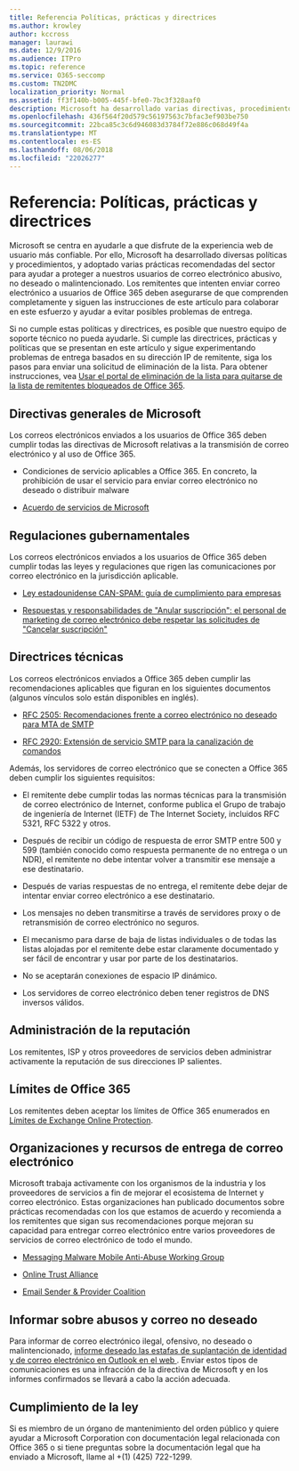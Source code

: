 ```yaml
---
title: Referencia Políticas, prácticas y directrices
ms.author: krowley
author: kccross
manager: laurawi
ms.date: 12/9/2016
ms.audience: ITPro
ms.topic: reference
ms.service: O365-seccomp
ms.custom: TN2DMC
localization_priority: Normal
ms.assetid: ff3f140b-b005-445f-bfe0-7bc3f328aaf0
description: Microsoft ha desarrollado varias directivas, procedimientos y adoptadas varios procedimientos recomendados del sector para ayudar a proteger a nuestros usuarios de correo electrónico abusivo, no deseado o malintencionado.
ms.openlocfilehash: 436f564f20d579c56197563c7bfac3ef903be750
ms.sourcegitcommit: 22bca85c3c6d946083d3784f72e886c068d49f4a
ms.translationtype: MT
ms.contentlocale: es-ES
ms.lasthandoff: 08/06/2018
ms.locfileid: "22026277"
---
```

# <a name="reference-policies-practices-and-guidelines"></a>Referencia: Políticas, prácticas y directrices
  
Microsoft se centra en ayudarle a que disfrute de la experiencia web de usuario más confiable. Por ello, Microsoft ha desarrollado diversas políticas y procedimientos, y adoptado varias prácticas recomendadas del sector para ayudar a proteger a nuestros usuarios de correo electrónico abusivo, no deseado o malintencionado. Los remitentes que intenten enviar correo electrónico a usuarios de Office 365 deben asegurarse de que comprenden completamente y siguen las instrucciones de este artículo para colaborar en este esfuerzo y ayudar a evitar posibles problemas de entrega.
  
Si no cumple estas políticas y directrices, es posible que nuestro equipo de soporte técnico no pueda ayudarle. Si cumple las directrices, prácticas y políticas que se presentan en este artículo y sigue experimentando problemas de entrega basados en su dirección IP de remitente, siga los pasos para enviar una solicitud de eliminación de la lista. Para obtener instrucciones, vea [Usar el portal de eliminación de la lista para quitarse de la lista de remitentes bloqueados de Office 365](use-the-delist-portal-to-remove-yourself-from-the-office-365-blocked-senders-lis.md).
  
## <a name="general-microsoft-policies"></a>Directivas generales de Microsoft
<a name="GenMsftPolicies"> </a>

Los correos electrónicos enviados a los usuarios de Office 365 deben cumplir todas las directivas de Microsoft relativas a la transmisión de correo electrónico y al uso de Office 365.
  
- Condiciones de servicio aplicables a Office 365. En concreto, la prohibición de usar el servicio para enviar correo electrónico no deseado o distribuir malware
    
- [Acuerdo de servicios de Microsoft](https://www.microsoft.com/servicesagreement/)
    
## <a name="governmental-regulations"></a>Regulaciones gubernamentales
<a name="GovtRegulations"> </a>

Los correos electrónicos enviados a los usuarios de Office 365 deben cumplir todas las leyes y regulaciones que rigen las comunicaciones por correo electrónico en la jurisdicción aplicable.
  
- [Ley estadounidense CAN-SPAM: guía de cumplimiento para empresas](https://www.ftc.gov/tips-advice/business-center/guidance/can-spam-act-compliance-guide-business)
    
- [Respuestas y responsabilidades de "Anular suscripción": el personal de marketing de correo electrónico debe respetar las solicitudes de "Cancelar suscripción"](https://www.lawpublish.com/ftc-emai-marketers-unsubscribe-claims.mdl)
    
## <a name="technical-guidelines"></a>Directrices técnicas
<a name="TechGuidelines"> </a>

Los correos electrónicos enviados a Office 365 deben cumplir las recomendaciones aplicables que figuran en los siguientes documentos (algunos vínculos solo están disponibles en inglés).
  
- [RFC 2505: Recomendaciones frente a correo electrónico no deseado para MTA de SMTP](https://www.ietf.org/rfc/rfc2505.txt)
    
- [RFC 2920: Extensión de servicio SMTP para la canalización de comandos](https://www.ietf.org/rfc/rfc2920.txt)
    
Además, los servidores de correo electrónico que se conecten a Office 365 deben cumplir los siguientes requisitos:
  
- El remitente debe cumplir todas las normas técnicas para la transmisión de correo electrónico de Internet, conforme publica el Grupo de trabajo de ingeniería de Internet (IETF) de The Internet Society, incluidos RFC 5321, RFC 5322 y otros. 
    
- Después de recibir un código de respuesta de error SMTP entre 500 y 599 (también conocido como respuesta permanente de no entrega o un NDR), el remitente no debe intentar volver a transmitir ese mensaje a ese destinatario.
    
- Después de varias respuestas de no entrega, el remitente debe dejar de intentar enviar correo electrónico a ese destinatario.
    
- Los mensajes no deben transmitirse a través de servidores proxy o de retransmisión de correo electrónico no seguros.
    
- El mecanismo para darse de baja de listas individuales o de todas las listas alojadas por el remitente debe estar claramente documentado y ser fácil de encontrar y usar por parte de los destinatarios.
    
- No se aceptarán conexiones de espacio IP dinámico.
    
- Los servidores de correo electrónico deben tener registros de DNS inversos válidos.
    
## <a name="reputation-management"></a>Administración de la reputación
<a name="RepManagement"> </a>

Los remitentes, ISP y otros proveedores de servicios deben administrar activamente la reputación de sus direcciones IP salientes.
  
## <a name="office-365-limits"></a>Límites de Office 365
<a name="sectionSection4"> </a>

Los remitentes deben aceptar los límites de Office 365 enumerados en [Límites de Exchange Online Protection](https://technet.microsoft.com/library/exchange-online-protection-limits.aspx).
  
## <a name="email-delivery-resources-and-organizations"></a>Organizaciones y recursos de entrega de correo electrónico
<a name="sectionSection5"> </a>

Microsoft trabaja activamente con los organismos de la industria y los proveedores de servicios a fin de mejorar el ecosistema de Internet y correo electrónico. Estas organizaciones han publicado documentos sobre prácticas recomendadas con los que estamos de acuerdo y recomienda a los remitentes que sigan sus recomendaciones porque mejoran su capacidad para entregar correo electrónico entre varios proveedores de servicios de correo electrónico de todo el mundo.
  
- [Messaging Malware Mobile Anti-Abuse Working Group](https://www.m3aawg.org/)
    
- [ Online Trust Alliance ](https://www.otalliance.org/resources)
    
- [Email Sender &amp; Provider Coalition](http://www.espcoalition.org/)
    
## <a name="abuse-and-spam-reporting"></a>Informar sobre abusos y correo no deseado
<a name="AbuseSpamReports"> </a>

Para informar de correo electrónico ilegal, ofensivo, no deseado o malintencionado, [informe deseado las estafas de suplantación de identidad y de correo electrónico en Outlook en el web ](report-junk-email-and-phishing-scams-in-outlook-on-the-web-eop.md). Enviar estos tipos de comunicaciones es una infracción de la directiva de Microsoft y en los informes confirmados se llevará a cabo la acción adecuada.
  
## <a name="law-enforcement"></a>Cumplimiento de la ley
<a name="sectionSection7"> </a>

Si es miembro de un órgano de mantenimiento del orden público y quiere ayudar a Microsoft Corporation con documentación legal relacionada con Office 365 o si tiene preguntas sobre la documentación legal que ha enviado a Microsoft, llame al +(1) (425) 722-1299.
  

